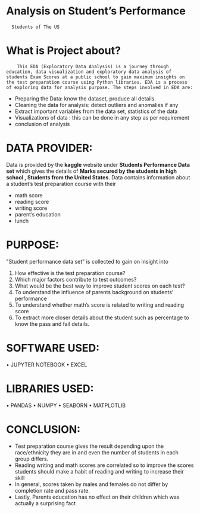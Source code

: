 # Analysis on Student’s Performance
      Students of The US
      
      
# What is Project about?
        This EDA (Exploratory Data Analysis) is a journey through education, data visualization and exploratory data analysis of students Exam Scores at a public school to gain maximum insights on the test preparation course using Python libraries. EDA is a process of exploring data for analysis purpose. The steps involved in EDA are:

* Preparing the Data: know the dataset, produce all details.
* Cleaning the data for analysis: detect outliers and anomalies if any 
* Extract important variables from the data set, statistics of the data 
* Visualizations of data : this can be done in any step as per requirement 
* conclusion of analysis


# DATA PROVIDER:
Data is provided by the **kaggle** website under **Students Performance Data set** which gives the details of **Marks secured by the students in high school , Students from the United States**.
Data contains information about a student’s test preparation course with their 
* math score 
* reading score 
* writing score 
* parent’s education 
* lunch

# PURPOSE:
"Student performance data set" is collected to gain on insight into 
1.	How effective is the test preparation course?
2.	Which major factors contribute to test outcomes?
3.	What would be the best way to improve student scores on each test?
4.	To understand the influence of parents background on students’ performance
5.	To understand whether math’s score is related to writing and reading score
6.	To extract more closer details about the student such as percentage to know the pass and fail details.

# SOFTWARE USED:
•	JUPYTER NOTEBOOK 
•	EXCEL

# LIBRARIES USED:
•	PANDAS
•	NUMPY
•	SEABORN
•	MATPLOTLIB

# CONCLUSION:
* Test preparation course gives the result depending upon the race/ethnicity they are in and even the number of students in each group differs.
* Reading writing and math scores are correlated so to improve the scores students should make a habit of reading and writing to increase their skill 
* In general, scores taken by males and females do not differ by completion rate and pass rate.
* Lastly, Parents education has no effect on their children which was actually a surprising fact 






